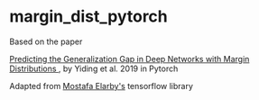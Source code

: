 # margin_dist_pytorch

Based on the paper

[Predicting the Generalization Gap in Deep Networks with Margin Distributions ](https://arxiv.org/pdf/1810.00113.pdf) , by Yiding et al. 2019 in Pytorch

Adapted from [Mostafa Elarby's](https://github.com/mostafaelaraby/generalization-gap-features-tensorflow?tab=readme-ov-file) tensorflow library
